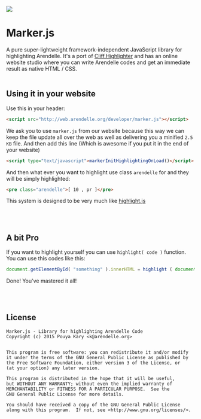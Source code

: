 ![](http://kary.us/GitHubWideImages/Arendelle/marker-js/Screen%20Shot%202015-02-15%20at%2012.43.52%20AM.png)<br>

# Marker.js

A pure super-lightweight framework-independent JavaScript library for highlighting Arendelle. It's a port of [Cliff.Highlighter](https://github.com/arendelle/marker) and has an online website studio where you can write Arendelle codes and get an immediate result as native HTML / CSS.<br><br>

## Using it in your website
Use this in your header:

```HTML
<script src="http://web.arendelle.org/developer/marker.js"></script>
```

We ask you to use `marker.js` from our website because this way we can keep the file update all over the web as well as delivering you a minified `2.5 KB` file. And then add this line (Which is awesome if you put it in the end of your website)

```HTML
<script type="text/javascript">markerInitHighlightingOnLoad()</script>
```

And then what ever you want to highlight use class `arendelle` for and they will be simply highlighted:

```HTML
<pre class="arendelle">[ 10 , pr ]</pre>
```

This system is designed to be very much like [highlight.js](https://highlightjs.org) 

<br><br>

## A bit Pro

If you want to highlight yourself you can use `highlight( code )` function. You can use this codes like this:

```JavaScript
document.getElementById( "something" ).innerHTML = highlight ( document.getElementById("something").innerHTML )
```

Done! You've mastered it all!

<br><br>

## License

```
Marker.js - Library for highlighting Arendelle Code
Copyright (c) 2015 Pouya Kary <k@arendelle.org>


This program is free software: you can redistribute it and/or modify
it under the terms of the GNU General Public License as published by
the Free Software Foundation, either version 3 of the License, or
(at your option) any later version.

This program is distributed in the hope that it will be useful,
but WITHOUT ANY WARRANTY; without even the implied warranty of
MERCHANTABILITY or FITNESS FOR A PARTICULAR PURPOSE.  See the
GNU General Public License for more details.

You should have received a copy of the GNU General Public License
along with this program.  If not, see <http://www.gnu.org/licenses/>.
```

